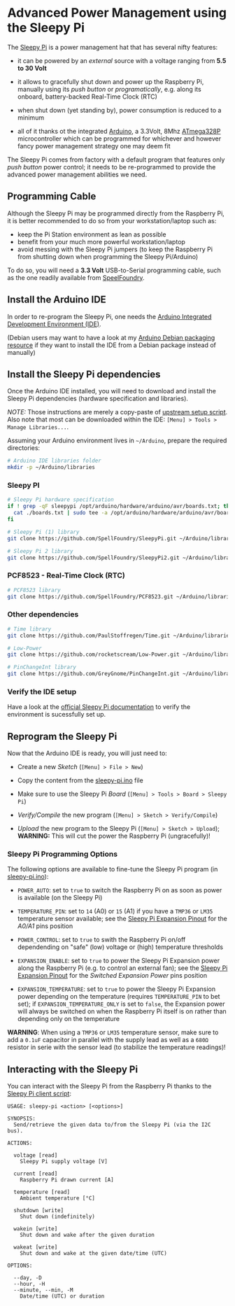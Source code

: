 Advanced Power Management using the Sleepy Pi
=============================================

The [Sleepy Pi][sleepy-pi] is a power management hat that has several nifty features:

* it can be powered by an _external_ source with a voltage ranging from **5.5 to 30 Volt**

* it allows to gracefully shut down and power up the Raspberry Pi, manually using its _push button_
  or _programatically_, e.g. along its onboard, battery-backed Real-Time Clock (RTC)

* when shut down (yet standing by), power consumption is reduced to a minimum

* all of it thanks ot the integrated [Arduino][arduino], a 3.3Volt, 8Mhz [ATmega328P][atmega328p]
  microcontroller which can be programmed for whichever and however fancy power management strategy
  one may deem fit

[sleepy-pi]: https://spellfoundry.com/product/sleepy-pi-2/
[arduino]: https://www.arduino.cc/
[atmega328p]: https://www.microchip.com/wwwproducts/en/ATMEGA328P

The Sleepy Pi comes from factory with a default program that features only _push button_ power
control; it needs to be re-programmed to provide the advanced power management abilities we
need.


Programming Cable
-----------------

Although the Sleepy Pi may be programmed directly from the Raspberry Pi, it is better recommended to
do so from your workstation/laptop such as:
- keep the Pi Station environment as lean as possible
- benefit from your much more powerful workstation/laptop
- avoid messing with the Sleepy Pi jumpers
  (to keep the Raspberry Pi from shutting down when programming the Sleepy Pi/Arduino)

To do so, you will need a **3.3 Volt** USB-to-Serial programming cable, such as the one readily
available from [SpeelFoundry][sleepy-pi-cable].

[sleepy-pi-cable]: https://spellfoundry.com/product/sleepy-pi-external-programming-adapter-console/


Install the Arduino IDE
-----------------------

In order to re-program the Sleepy Pi, one needs the [Arduino Integrated Development Environment (IDE)][arduino-ide].

[arduino-ide]: https://www.arduino.cc/en/Main/Software

(Debian users may want to have a look at my [Arduino Debian packaging resource][arduino-debian] if
they want to install the IDE from a Debian package instead of manually)

[arduino-debian]: https://github.com/cedric-dufour/debian/tree/master/all/arduino


Install the Sleepy Pi dependencies
----------------------------------

Once the Arduino IDE installed, you will need to download and install the Sleepy Pi dependencies
(hardware specification and libraries).

_NOTE:_ Those instructions are merely a copy-paste of [upstream setup script][sleepy-pi-setup].
Also note that most can be downloaded within the IDE: `[Menu] > Tools > Manage Libraries...`.

[sleepy-pi-setup]: https://github.com/SpellFoundry/Sleepy-Pi-Setup/blob/master/Sleepy-Pi-Setup.sh

Assuming your Arduino environment lives in `~/Arduino`, prepare the required directories:

``` bash
# Arduino IDE libraries folder
mkdir -p ~/Arduino/libraries
```

### Sleepy PI

``` bash
# Sleepy Pi hardware specification
if ! grep -qF sleepypi /opt/arduino/hardware/arduino/avr/boards.txt; then
  cat ./boards.txt | sudo tee -a /opt/arduino/hardware/arduino/avr/boards.txt
fi

# Sleepy Pi (1) library
git clone https://github.com/SpellFoundry/SleepyPi.git ~/Arduino/libraries/SleepyPi

# Sleepy Pi 2 library
git clone https://github.com/SpellFoundry/SleepyPi2.git ~/Arduino/libraries/SleepyPi2
```

### PCF8523 - Real-Time Clock (RTC)

``` bash
# PCF8523 library
git clone https://github.com/SpellFoundry/PCF8523.git ~/Arduino/libraries/PCF8523
```

### Other dependencies

``` bash
# Time library
git clone https://github.com/PaulStoffregen/Time.git ~/Arduino/libraries/Time

# Low-Power
git clone https://github.com/rocketscream/Low-Power.git ~/Arduino/libraries/LowPower

# PinChangeInt library
git clone https://github.com/GreyGnome/PinChangeInt.git ~/Arduino/libraries/PinChangeInt
```

### Verify the IDE setup

Have a look at the [official Sleepy Pi documentation][sleepy-pi-ide] to verify the environment is
sucessfully set up.

[sleepy-pi-ide]: https://spellfoundry.com/docs/programming-from-the-arduino-ide/


Reprogram the Sleepy Pi
-----------------------

Now that the Arduino IDE is ready, you will just need to:

* Create a new _Sketch_ (`[Menu] > File > New`)

* Copy the content from the [sleepy-pi.ino](./sleepy-pi.ino) file

* Make sure to use the Sleepy Pi _Board_ (`[Menu] > Tools > Board > Sleepy Pi`)

* _Verify/Compile_ the new program (`[Menu] > Sketch > Verify/Compile`)

* _Upload_ the new program to the Sleepy Pi (`[Menu] > Sketch > Upload`);
  **WARNING:** This will cut the power the Raspberry Pi (ungracefully)!

### Sleepy Pi Programming Options

The following options are available to fine-tune the Sleepy Pi program (in [sleepy-pi.ino](./sleepy-pi.ino)):

* `POWER_AUTO`: set to `true` to switch the Raspberry Pi on as soon as power is available
  (on the Sleepy Pi)

* `TEMPERATURE_PIN`: set to `14` (A0) or `15` (A1) if you have a `TMP36` or `LM35` temperature
  sensor available; see the [Sleepy Pi Expansion Pinout][sleepy-pi-pinout] for the _A0/A1_ pins
  position

* `POWER_CONTROL`: set to `true` to swith the Raspberry Pi on/off dependending on
  "safe" (low) voltage or (high) temperature thresholds

* `EXPANSION_ENABLE`: set to `true` to power the Sleepy Pi Expansion power along the
  Raspberry Pi (e.g. to control an external fan); see the [Sleepy Pi Expansion Pinout][sleepy-pi-pinout]
  for the _Switched Expansion Power_ pins position

* `EXPANSION_TEMPERATURE`: set to `true` to power the Sleepy Pi Expansion power depending on the
  temperature (requires `TEMPERATURE_PIN` to bet set); if `EXPANSION_TEMPERATURE_ONLY` is set to
  `false`, the Expansion power will always be switched on when the Raspberry Pi itself is on rather
  than depending only on the temperature

[sleepy-pi-pinout]: https://spellfoundry.com/docs/connecting-the-sleepy-pi-2-expansion-io/

**WARNING**: When using a `TMP36` or `LM35` temperature sensor, make sure to add a `0.1uF` capacitor
in parallel with the supply lead as well as a `680Ω` resistor in serie with the sensor lead (to
stabilize the temperature readings)!


Interacting with the Sleepy Pi
------------------------------

You can interact with the Sleepy Pi from the Raspberry Pi thanks to the [Sleepy Pi client script][sleepy-pi-client]:

``` text
USAGE: sleepy-pi <action> [<options>]

SYNOPSIS:
  Send/retrieve the given data to/from the Sleepy Pi (via the I2C bus).

ACTIONS:

  voltage [read]
    Sleepy Pi supply voltage [V]

  current [read]
    Raspberry Pi drawn current [A]

  temperature [read]
    Ambient temperature [°C]

  shutdown [write]
    Shut down (indefinitely)

  wakein [write]
    Shut down and wake after the given duration

  wakeat [write]
    Shut down and wake at the given date/time (UTC)

OPTIONS:

  --day, -D
  --hour, -H
  --minute, --min, -M
    Date/time (UTC) or duration
```

[sleepy-pi-client]: ../ansible/roles/sleepypi/files/sleepy-pi.py
